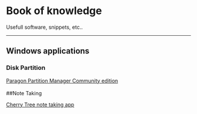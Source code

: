 # Book of knowledge
Usefull software, snippets, etc.. 
<hr>

## Windows applications

### Disk Partition
<a href="https://www.paragon-software.com/free/pm-express/#" alt="https://www.paragon-software.com/free/pm-express/#">Paragon Partition Manager Community edition</a> <br>
<br>
##Note Taking

<a href="https://www.giuspen.com/cherrytree/" alt="https://www.giuspen.com/cherrytree/">Cherry Tree note taking app</a>
